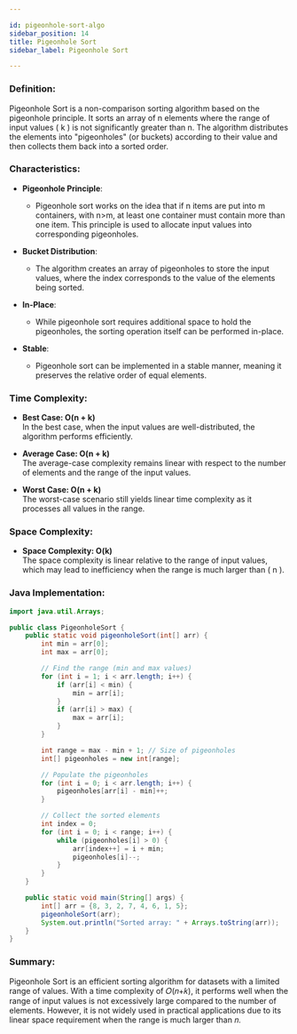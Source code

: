 ```yaml
---

id: pigeonhole-sort-algo  
sidebar_position: 14  
title: Pigeonhole Sort  
sidebar_label: Pigeonhole Sort  

---
```


### Definition:

Pigeonhole Sort is a non-comparison sorting algorithm based on the pigeonhole principle. It sorts an array of n elements where the range of input values ( k ) is not significantly greater than n. The algorithm distributes the elements into "pigeonholes" (or buckets) according to their value and then collects them back into a sorted order.

### Characteristics:

- **Pigeonhole Principle**:
  - Pigeonhole sort works on the idea that if n items are put into m containers, with n>m, at least one container must contain more than one item. This principle is used to allocate input values into corresponding pigeonholes.

- **Bucket Distribution**:
  - The algorithm creates an array of pigeonholes to store the input values, where the index corresponds to the value of the elements being sorted.

- **In-Place**:
  - While pigeonhole sort requires additional space to hold the pigeonholes, the sorting operation itself can be performed in-place.

- **Stable**:
  - Pigeonhole sort can be implemented in a stable manner, meaning it preserves the relative order of equal elements.

### Time Complexity:

- **Best Case: O(n + k)**  
  In the best case, when the input values are well-distributed, the algorithm performs efficiently.

- **Average Case: O(n + k)**  
The average-case complexity remains linear with respect to the number of elements and the range of the input values.

- **Worst Case: O(n + k)**  
The worst-case scenario still yields linear time complexity as it processes all values in the range.

### Space Complexity:

- **Space Complexity: O(k)**  
The space complexity is linear relative to the range of input values, which may lead to inefficiency when the range is much larger than \( n \).

### Java Implementation:

```java
import java.util.Arrays;

public class PigeonholeSort {
    public static void pigeonholeSort(int[] arr) {
        int min = arr[0];
        int max = arr[0];

        // Find the range (min and max values)
        for (int i = 1; i < arr.length; i++) {
            if (arr[i] < min) {
                min = arr[i];
            }
            if (arr[i] > max) {
                max = arr[i];
            }
        }

        int range = max - min + 1; // Size of pigeonholes
        int[] pigeonholes = new int[range];

        // Populate the pigeonholes
        for (int i = 0; i < arr.length; i++) {
            pigeonholes[arr[i] - min]++;
        }

        // Collect the sorted elements
        int index = 0;
        for (int i = 0; i < range; i++) {
            while (pigeonholes[i] > 0) {
                arr[index++] = i + min;
                pigeonholes[i]--;
            }
        }
    }

    public static void main(String[] args) {
        int[] arr = {8, 3, 2, 7, 4, 6, 1, 5};
        pigeonholeSort(arr);
        System.out.println("Sorted array: " + Arrays.toString(arr));
    }
}
```

### Summary:
Pigeonhole Sort is an efficient sorting algorithm for datasets with a limited range of values. With a time complexity of 𝑂(𝑛+𝑘), it performs well when the range of input values is not excessively large compared to the number of elements. However, it is not widely used in practical applications due to its linear space requirement when the range is much larger than 𝑛.
